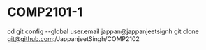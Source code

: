 # COMP2101-1
cd
git config --global user.email jappan@jappanjeetsignh
git clone git@github.com:/JappanjeetSingh/COMP2102
